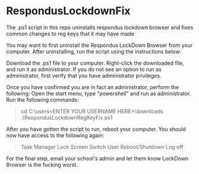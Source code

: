 # RespondusLockdownFix
The .ps1 script in this repo uninstalls respondus lockdown browser and fixes common changes to reg keys that it may have made

You may want to first uninstall the Respondus LockDown Browser from your computer.
After uninstalling, run the script using the instructions below:

Download the .ps1 file to your computer. Right-click the downloaded file, and run it as administrator. 
If you do not see an option to run as administrator, first verify that you have administrator privileges. 

Once you have confirmed you are in fact an administrator, perform the following:
Open the start menu, type "powershell" and run as administrator. 
Run the following commands: 

> cd C:\users\<ENTER YOUR USERNAME HERE>\downloads
> .\RespondusLockdownRegKeyFix.ps1

After you have gotten the script to run, reboot your computer. 
You should now have access to the following again:
> Task Manager
> Lock Screen
> Switch User
> Reboot/Shutdown
> Log off

For the final step, email your school's admin and let them know LockDown Browser is the fucking worst. 
